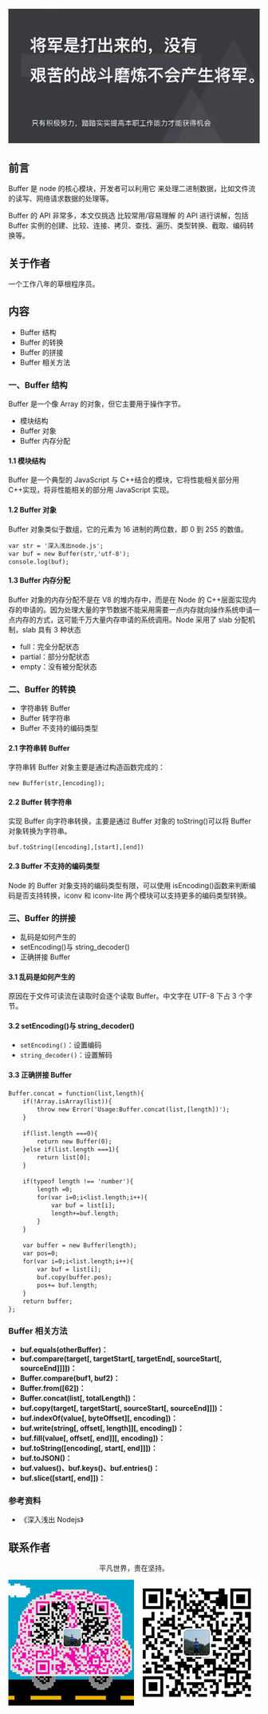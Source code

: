 ![image](../img/timg.jpg)
<br>

## 前言

Buffer 是 node 的核心模块，开发者可以利用它 来处理二进制数据，比如文件流的读写、网络请求数据的处理等。

Buffer 的 API 非常多，本文仅挑选 比较常用/容易理解 的 API 进行讲解，包括 Buffer 实例的创建、比较、连接、拷贝、查找、遍历、类型转换、截取、编码转换等。

## 关于作者

一个工作八年的草根程序员。

## 内容

- Buffer 结构
- Buffer 的转换
- Buffer 的拼接
- Buffer 相关方法

### 一、Buffer 结构

Buffer 是一个像 Array 的对象，但它主要用于操作字节。

- 模块结构
- Buffer 对象
- Buffer 内存分配

#### 1.1 模块结构

Buffer 是一个典型的 JavaScript 与 C++结合的模块，它将性能相关部分用 C++实现，将非性能相关的部分用 JavaScript 实现。

#### 1.2 Buffer 对象

Buffer 对象类似于数组，它的元素为 16 进制的两位数，即 0 到 255 的数值。

```
var str = '深入浅出node.js';
var buf = new Buffer(str,'utf-8');
console.log(buf);
```

#### 1.3 Buffer 内存分配

Buffer 对象的内存分配不是在 V8 的堆内存中，而是在 Node 的 C++层面实现内存的申请的。因为处理大量的字节数据不能采用需要一点内存就向操作系统申请一点内存的方式，这可能千万大量内存申请的系统调用。Node 采用了 slab 分配机制，slab 具有 3 种状态

- full：完全分配状态
- partial：部分分配状态
- empty：没有被分配状态

### 二、Buffer 的转换

- 字符串转 Buffer
- Buffer 转字符串
- Buffer 不支持的编码类型

#### 2.1 字符串转 Buffer

字符串转 Buffer 对象主要是通过构造函数完成的：

```
new Buffer(str,[encoding]);
```

#### 2.2 Buffer 转字符串

实现 Buffer 向字符串转换，主要是通过 Buffer 对象的 toString()可以将 Buffer 对象转换为字符串。

```
buf.toString([encoding],[start],[end])

```

#### 2.3 Buffer 不支持的编码类型

Node 的 Buffer 对象支持的编码类型有限，可以使用 isEncoding()函数来判断编码是否支持转换，iconv 和 iconv-lite 两个模块可以支持更多的编码类型转换。

### 三、Buffer 的拼接

- 乱码是如何产生的
- setEncoding()与 string_decoder()
- 正确拼接 Buffer

#### 3.1 乱码是如何产生的

原因在于文件可读流在读取时会逐个读取 Buffer。中文字在 UTF-8 下占 3 个字节。

#### 3.2 setEncoding()与 string_decoder()

- `setEncoding()`：设置编码
- `string_decoder()`：设置解码

#### 3.3 正确拼接 Buffer

```
Buffer.concat = function(list,length){
    if(!Array.isArray(list)){
        throw new Error('Usage:Buffer.concat(list,[length])');
    }

    if(list.length ===0){
        return new Buffer(0);
    }else if(list.length ===1){
        return list[0];
    }

    if(typeof length !== 'number'){
        length =0;
        for(var i=0;i<list.length;i++){
            var buf = list[i];
            length+=buf.length;
        }
    }

    var buffer = new Buffer(length);
    var pos=0;
    for(var i=0;i<list.length;i++){
        var buf = list[i];
        buf.copy(buffer.pos);
        pos+= buf.length;
    }
    return buffer;
};
```

### Buffer 相关方法

- **buf.equals(otherBuffer)：**
- **buf.compare(target[, targetStart[, targetEnd[, sourceStart[, sourceEnd]]]])：**
- **Buffer.compare(buf1, buf2)：**
- **Buffer.from([62])：**
- **Buffer.concat(list[, totalLength])：**
- **buf.copy(target[, targetStart[, sourceStart[, sourceEnd]]])：**
- **buf.indexOf(value[, byteOffset][, encoding])：**
- **buf.write(string[, offset[, length]][, encoding])：**
- **buf.fill(value[, offset[, end]][, encoding])：**
- **buf.toString([encoding[, start[, end]]])：**
- **buf.toJSON()：**
- **buf.values()、buf.keys()、buf.entries()：**
- **buf.slice([start[, end]])：**

### 参考资料

- 《深入浅出 Nodejs》

## 联系作者

<div align="center">
    <p>
        平凡世界，贵在坚持。
    </p>
    <img src="../img/contact.png" />
</div>

